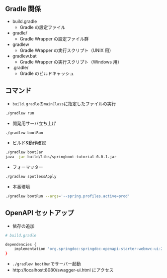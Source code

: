 ## Gradle 関係

- build.gradle
  - Gradle の設定ファイル
- gradle/
  - Gradle Wrapper の設定ファイル群
- gradlew
  - Gradle Wrapper の実行スクリプト（UNIX 用）
- gradlew.bat
  - Gradle Wrapper の実行スクリプト（Windows 用）
- .gradle/
  - Gradle のビルドキャッシュ

## コマンド

- `build.gradle`の`mainClass`に指定したファイルの実行

```bash
./gradlew run
```

- 開発用サーバ立ち上げ

```bash
./gradlew bootRun
```

- ビルド&動作確認

```bash
./gradlew bootJar
java -jar build/libs/springboot-tutorial-0.0.1.jar
```

- フォーマッター

```bash
./gradlew spotlessApply
```

- 本番環境

```bash
./gradlew bootRun --args='--spring.profiles.active=prod'
```

## OpenAPI セットアップ

- 依存の追加

```bash
# build.gradle

dependencies {
    implementation 'org.springdoc:springdoc-openapi-starter-webmvc-ui:2.5.0'
}
```

- `./gradlew bootRun`でサーバー起動
- http://localhost:8080/swagger-ui.html にアクセス
